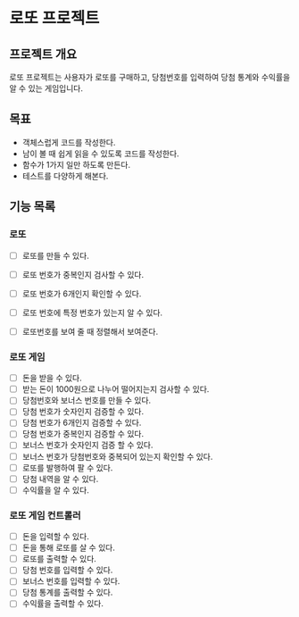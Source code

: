 # 로또 프로젝트

## 프로젝트 개요
로또 프로젝트는 사용자가 로또를 구매하고, 당첨번호를 입력하여 당첨 통계와 수익률을 알 수 있는 게임입니다.

## 목표
* 객체스럽게 코드를 작성한다.
* 남이 볼 때 쉽게 읽을 수 있도록 코드를 작성한다.
* 함수가 1가지 일만 하도록 만든다.
* 테스트를 다양하게 해본다.

## 기능 목록

### 로또
- [ ] 로또를 만들 수 있다.
- [ ] 로또 번호가 중복인지 검사할 수 있다.
- [ ] 로또 번호가 6개인지 확인할 수 있다.
- [ ] 로또 번호에 특정 번호가 있는지 알 수 있다.
- [ ] 로또번호를 보여 줄 때 정렬해서 보여준다.


### 로또 게임
- [ ] 돈을 받을 수 있다.
- [ ] 받는 돈이 1000원으로 나누어 떨어지는지 검사할 수 있다.
- [ ] 당첨번호와 보너스 번호를 만들 수 있다.
- [ ] 당첨 번호가 숫자인지 검증할 수 있다.
- [ ] 당첨 번호가 6개인지 검증할 수 있다.
- [ ] 당첨 번호가 중복인지 검증할 수 있다.
- [ ] 보너스 번호가 숫자인지 검증 할 수 있다.
- [ ] 보너스 번호가 당첨번호와 중복되어 있는지 확인할 수 있다.
- [ ] 로또를 발행하여 팔 수 있다.
- [ ] 당첨 내역을 알 수 있다.
- [ ] 수익률을 알 수 있다.

### 로또 게임 컨트롤러
- [ ] 돈을 입력할 수 있다.
- [ ] 돈을 통해 로또를 살 수 있다.
- [ ] 로또를 출력할 수 있다.
- [ ] 당첨 번호를 입력할 수 있다.
- [ ] 보너스 번호를 입력할 수 있다.
- [ ] 당첨 통계를 출력할 수 있다.
- [ ] 수익률을 출력할 수 있다.

